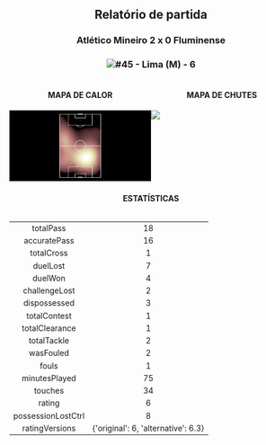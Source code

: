 <h2 style="text-align: center;">Relatório de partida</h3>

<h3 style="text-align: center;">Atlético Mineiro 2 x 0 Fluminense</h3>

<h3 style="text-align: center;"><img src="https://api.sofascore.com/api/v1/player/807850/image">#45 - Lima (M) - 6</h3>

<div style="text-align: left; display: grid; grid-template-columns: 1fr 1fr;">
  <div>
    <h4 style="text-align: center;">MAPA DE CALOR</h3>
    <img src=../players/heatmaps/11067499_807850.png>
</div>
  <div>
    <h4 style="text-align: center;">MAPA DE CHUTES</h3>
    <img src=../players/shotmaps/11067499_807850.png>
  </div>
</div>

<h4 style="text-align: center;">ESTATÍSTICAS</h3>
<div style="text-align: center; display: grid; grid-template-columns: 1fr;">
  <div>
    <table>
        <tr>
            <td>totalPass
            </td>
            <td>18
            </td>
        </tr><tr>
            <td>accuratePass
            </td>
            <td>16
            </td>
        </tr><tr>
            <td>totalCross
            </td>
            <td>1
            </td>
        </tr><tr>
            <td>duelLost
            </td>
            <td>7
            </td>
        </tr><tr>
            <td>duelWon
            </td>
            <td>4
            </td>
        </tr><tr>
            <td>challengeLost
            </td>
            <td>2
            </td>
        </tr><tr>
            <td>dispossessed
            </td>
            <td>3
            </td>
        </tr><tr>
            <td>totalContest
            </td>
            <td>1
            </td>
        </tr><tr>
            <td>totalClearance
            </td>
            <td>1
            </td>
        </tr><tr>
            <td>totalTackle
            </td>
            <td>2
            </td>
        </tr><tr>
            <td>wasFouled
            </td>
            <td>2
            </td>
        </tr><tr>
            <td>fouls
            </td>
            <td>1
            </td>
        </tr><tr>
            <td>minutesPlayed
            </td>
            <td>75
            </td>
        </tr><tr>
            <td>touches
            </td>
            <td>34
            </td>
        </tr><tr>
            <td>rating
            </td>
            <td>6
            </td>
        </tr><tr>
            <td>possessionLostCtrl
            </td>
            <td>8
            </td>
        </tr><tr>
            <td>ratingVersions
            </td>
            <td>{'original': 6, 'alternative': 6.3}
            </td>
        </tr>
        </table>
</div>